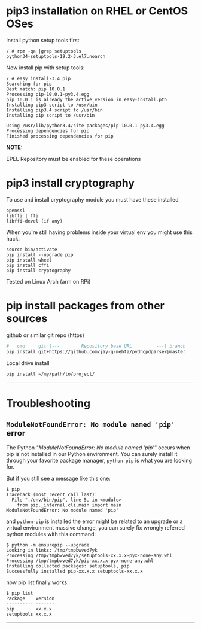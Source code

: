 # pip3 installation on RHEL or CentOS OSes
Install python setup tools first
```
/ # rpm -qa |grep setuptools
python34-setuptools-19.2-3.el7.noarch
```
Now install pip with setup tools:
```
/ # easy_install-3.4 pip
Searching for pip
Best match: pip 10.0.1
Processing pip-10.0.1-py3.4.egg
pip 10.0.1 is already the active version in easy-install.pth
Installing pip3 script to /usr/bin
Installing pip3.4 script to /usr/bin
Installing pip script to /usr/bin

Using /usr/lib/python3.4/site-packages/pip-10.0.1-py3.4.egg
Processing dependencies for pip
Finished processing dependencies for pip
```

**NOTE:**

EPEL Repository must be enabled for these operations

# pip3 install cryptography
To use and install cryptography module you must have these installed
```
openssl
libffi | ffi
libffi-devel (if any)
```
When you're still having problems inside your virtual env you might use this hack:
```
source bin/activate
pip install --upgrade pip
pip install wheel
pip install cffi
pip install cryptography
```
Tested on Linux Arch (arm on RPi)

# pip install packages from other sources
github or similar git repo (https)
```sh
#   cmd     git |---        Repository base URL         ---| branch
pip install git+https://github.com/jay-g-mehta/pydhcpdparser@master
```
Local drive install
```
pip install ~/my/path/to/project/
```


---


# Troubleshooting
## `ModuleNotFoundError: No module named 'pip'` error
The Python _"ModuleNotFoundError: No module named 'pip'"_ occurs when pip is not 
installed in our Python environment. You can surely install it through your
favorite package manager, `python-pip` is what you are looking for.  

But if you still see a message like this one:
```
$ pip
Traceback (most recent call last):
  File "./env/bin/pip", line 5, in <module>
    from pip._internal.cli.main import main
ModuleNotFoundError: No module named 'pip'
```
and `python-pip` is installed the error might be related to an upgrade or a
virtual environment massive change, you can surely fix wrongly referred python
modules with this command:
```
$ python -m ensurepip --upgrade
Looking in links: /tmp/tmpbwved7yk
Processing /tmp/tmpbwved7yk/setuptools-xx.x.x-pyx-none-any.whl
Processing /tmp/tmpbwved7yk/pip-xx.x.x-pyx-none-any.whl
Installing collected packages: setuptools, pip
Successfully installed pip-xx.x.x setuptools-xx.x.x
```
now pip list finally works:
```
$ pip list
Package    Version
---------- -------
pip        xx.x.x
setuptools xx.x.x
```

---
